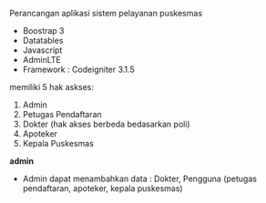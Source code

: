 Perancangan aplikasi sistem pelayanan puskesmas

- Boostrap 3
- Datatables
- Javascript
- AdminLTE
- Framework : Codeigniter 3.1.5

memiliki 5 hak askses:
1. Admin
2. Petugas Pendaftaran
3. Dokter (hak akses berbeda bedasarkan poli)
4. Apoteker
5. Kepala Puskesmas

**admin**
- Admin dapat menambahkan data : Dokter, Pengguna (petugas pendaftaran, apoteker, kepala puskesmas)
